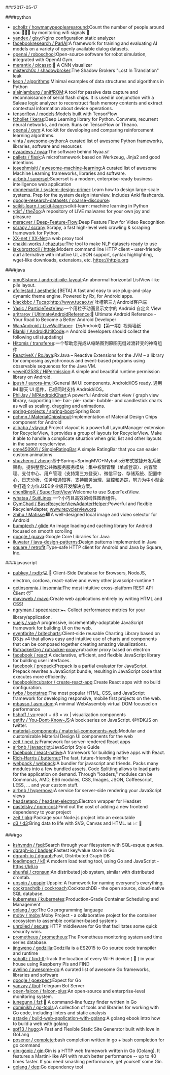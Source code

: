 ###2017-05-17

####python
* [schollz / howmanypeoplearearound](https://github.com/schollz/howmanypeoplearearound):Count the number of people around you 👨‍👨‍👦 by monitoring wifi signals 📡
* [yandex / gixy](https://github.com/yandex/gixy):Nginx configuration static analyzer
* [facebookresearch / ParlAI](https://github.com/facebookresearch/ParlAI):A framework for training and evaluating AI models on a variety of openly available dialog datasets.
* [openai / roboschool](https://github.com/openai/roboschool):Open-source software for robot simulation, integrated with OpenAI Gym.
* [merantix / picasso](https://github.com/merantix/picasso):🎨 A CNN visualizer
* [misterch0c / shadowbroker](https://github.com/misterch0c/shadowbroker):The Shadow Brokers "Lost In Translation" leak
* [keon / algorithms](https://github.com/keon/algorithms):Minimal examples of data structures and algorithms in Python
* [alainiamburg / sniffROM](https://github.com/alainiamburg/sniffROM):A tool for passive data capture and reconnaissance of serial flash chips. It is used in conjunction with a Saleae logic analyzer to reconstruct flash memory contents and extract contextual information about device operations.
* [tensorflow / models](https://github.com/tensorflow/models):Models built with TensorFlow
* [fchollet / keras](https://github.com/fchollet/keras):Deep Learning library for Python. Convnets, recurrent neural networks, and more. Runs on TensorFlow or Theano.
* [openai / gym](https://github.com/openai/gym):A toolkit for developing and comparing reinforcement learning algorithms.
* [vinta / awesome-python](https://github.com/vinta/awesome-python):A curated list of awesome Python frameworks, libraries, software and resources
* [nyaadevs / nyaa](https://github.com/nyaadevs/nyaa):The software behind Nyaa.si!
* [pallets / flask](https://github.com/pallets/flask):A microframework based on Werkzeug, Jinja2 and good intentions
* [josephmisiti / awesome-machine-learning](https://github.com/josephmisiti/awesome-machine-learning):A curated list of awesome Machine Learning frameworks, libraries and software.
* [airbnb / superset](https://github.com/airbnb/superset):Superset is a modern, enterprise-ready business intelligence web application
* [donnemartin / system-design-primer](https://github.com/donnemartin/system-design-primer):Learn how to design large-scale systems. Prep for the system design interview. Includes Anki flashcards.
* [google-research-datasets / coarse-discourse](https://github.com/google-research-datasets/coarse-discourse):
* [scikit-learn / scikit-learn](https://github.com/scikit-learn/scikit-learn):scikit-learn: machine learning in Python
* [ytisf / theZoo](https://github.com/ytisf/theZoo):A repository of LIVE malwares for your own joy and pleasure
* [msracver / Deep-Feature-Flow](https://github.com/msracver/Deep-Feature-Flow):Deep Feature Flow for Video Recognition
* [scrapy / scrapy](https://github.com/scrapy/scrapy):Scrapy, a fast high-level web crawling & scraping framework for Python.
* [XX-net / XX-Net](https://github.com/XX-net/XX-Net):a web proxy tool
* [chakki-works / chazutsu](https://github.com/chakki-works/chazutsu):The tool to make NLP datasets ready to use
* [jakubroztocil / httpie](https://github.com/jakubroztocil/httpie):Modern command line HTTP client – user-friendly curl alternative with intuitive UI, JSON support, syntax highlighting, wget-like downloads, extensions, etc. https://httpie.org

####java
* [xmuSistone / android-pile-layout](https://github.com/xmuSistone/android-pile-layout):An abnormal horizontal ListView-like pile layout.
* [afollestad / aesthetic](https://github.com/afollestad/aesthetic):[BETA] A fast and easy to use plug-and-play dynamic theme engine. Powered by Rx, for Android apps.
* [blackbbc / Tucao](https://github.com/blackbbc/Tucao):http://www.tucao.tv/ 吐槽第三方Android客户端
* [Yasic / ParticleTextView](https://github.com/Yasic/ParticleTextView):一个用粒子动画显示文字的 Android 自定义 View
* [aritraroy / UltimateAndroidReference](https://github.com/aritraroy/UltimateAndroidReference):🚀 Ultimate Android Reference - Your Road to Become a Better Android Developer
* [WanAndroid / LiveWallPaper](https://github.com/WanAndroid/LiveWallPaper):【玩Android】【第一期】视频墙纸
* [Blankj / AndroidUtilCode](https://github.com/Blankj/AndroidUtilCode):🔥 Android developers should collect the following utils(updating)
* [Hitomis / transferee](https://github.com/Hitomis/transferee):一个帮助您完成从缩略图到原图无缝过渡转变的神奇组件
* [ReactiveX / RxJava](https://github.com/ReactiveX/RxJava):RxJava – Reactive Extensions for the JVM – a library for composing asynchronous and event-based programs using observable sequences for the Java VM.
* [yewei02538 / HiPermission](https://github.com/yewei02538/HiPermission):A simple and beautiful runtime permission library on Android.
* [jpush / aurora-imui](https://github.com/jpush/aurora-imui):General IM UI components. Android/iOS ready. 通用 IM 聊天 UI 组件，已经同时支持 Android/iOS。
* [PhilJay / MPAndroidChart](https://github.com/PhilJay/MPAndroidChart):A powerful Android chart view / graph view library, supporting line- bar- pie- radar- bubble- and candlestick charts as well as scaling, dragging and animations.
* [spring-projects / spring-boot](https://github.com/spring-projects/spring-boot):Spring Boot
* [pchmn / MaterialChipsInput](https://github.com/pchmn/MaterialChipsInput):Implementation of Material Design Chips component for Android
* [alibaba / vlayout](https://github.com/alibaba/vlayout):Project vlayout is a powerfull LayoutManager extension for RecyclerView, it provides a group of layouts for RecyclerView. Make it able to handle a complicate situation when grid, list and other layouts in the same recyclerview.
* [ome450901 / SimpleRatingBar](https://github.com/ome450901/SimpleRatingBar):A simple RatingBar that you can easier custom animations
* [shuzheng / zheng](https://github.com/shuzheng/zheng):基于Spring+SpringMVC+Mybatis分布式敏捷开发系统架构，提供整套公共微服务服务模块：集中权限管理（单点登录）、内容管理、支付中心、用户管理（支持第三方登录）、微信平台、存储系统、配置中心、日志分析、任务和通知等，支持服务治理、监控和追踪，努力为中小型企业打造全方位J2EE企业级开发解决方案。
* [chenBingX / SuperTextView](https://github.com/chenBingX/SuperTextView):Welcome to use SuperTextView.
* [whataa / SuitLines](https://github.com/whataa/SuitLines):一个小巧且高效的线性图表组件。
* [CymChad / BaseRecyclerViewAdapterHelper](https://github.com/CymChad/BaseRecyclerViewAdapterHelper):Powerful and flexible RecyclerAdapter, www.recyclerview.org
* [zhihu / Matisse](https://github.com/zhihu/Matisse):🎆 A well-designed local image and video selector for Android
* [bumptech / glide](https://github.com/bumptech/glide):An image loading and caching library for Android focused on smooth scrolling
* [google / guava](https://github.com/google/guava):Google Core Libraries for Java
* [iluwatar / java-design-patterns](https://github.com/iluwatar/java-design-patterns):Design patterns implemented in Java
* [square / retrofit](https://github.com/square/retrofit):Type-safe HTTP client for Android and Java by Square, Inc.

####javascript
* [pubkey / rxdb](https://github.com/pubkey/rxdb):💻 📱 Client-Side Database for Browsers, NodeJS, electron, cordova, react-native and every other javascript-runtime ❗️
* [getinsomnia / insomnia](https://github.com/getinsomnia/insomnia):The most intuitive cross-platform REST API Client 😴
* [mavoweb / mavo](https://github.com/mavoweb/mavo):Create web applications entirely by writing HTML and CSS!
* [ngryman / speedracer](https://github.com/ngryman/speedracer):🏎 Collect performance metrics for your library/application.
* [vuejs / vue](https://github.com/vuejs/vue):A progressive, incrementally-adoptable JavaScript framework for building UI on the web.
* [eventbrite / britecharts](https://github.com/eventbrite/britecharts):Client-side reusable Charting Library based on D3.js v4 that allows easy and intuitive use of charts and components that can be composed together creating amazing visualizations.
* [RutrackerOrg / rutracker-proxy](https://github.com/RutrackerOrg/rutracker-proxy):rutracker proxy based on electron
* [facebook / react](https://github.com/facebook/react):A declarative, efficient, and flexible JavaScript library for building user interfaces.
* [facebook / prepack](https://github.com/facebook/prepack):Prepack is a partial evaluator for JavaScript. Prepack rewrites a JavaScript bundle, resulting in JavaScript code that executes more efficiently.
* [facebookincubator / create-react-app](https://github.com/facebookincubator/create-react-app):Create React apps with no build configuration.
* [twbs / bootstrap](https://github.com/twbs/bootstrap):The most popular HTML, CSS, and JavaScript framework for developing responsive, mobile first projects on the web.
* [mbasso / asm-dom](https://github.com/mbasso/asm-dom):A minimal WebAssembly virtual DOM focused on performance
* [hshoff / vx](https://github.com/hshoff/vx):react + d3 = vx | visualization components
* [getify / You-Dont-Know-JS](https://github.com/getify/You-Dont-Know-JS):A book series on JavaScript. @YDKJS on twitter.
* [material-components / material-components-web](https://github.com/material-components/material-components-web):Modular and customizable Material Design UI components for the web
* [zeit / next.js](https://github.com/zeit/next.js):Framework for server-rendered React apps
* [airbnb / javascript](https://github.com/airbnb/javascript):JavaScript Style Guide
* [facebook / react-native](https://github.com/facebook/react-native):A framework for building native apps with React.
* [Rich-Harris / butternut](https://github.com/Rich-Harris/butternut):The fast, future-friendly minifier
* [webpack / webpack](https://github.com/webpack/webpack):A bundler for javascript and friends. Packs many modules into a few bundled assets. Code Splitting allows to load parts for the application on demand. Through "loaders," modules can be CommonJs, AMD, ES6 modules, CSS, Images, JSON, Coffeescript, LESS, ... and your custom stuff.
* [airbnb / hypernova](https://github.com/airbnb/hypernova):A service for server-side rendering your JavaScript views
* [headsetapp / headset-electron](https://github.com/headsetapp/headset-electron):Electron wrapper for Headset
* [pastelsky / npm-cost](https://github.com/pastelsky/npm-cost):Find out the cost of adding a new frontend dependency to your project
* [zeit / pkg](https://github.com/zeit/pkg):Package your Node.js project into an executable
* [d3 / d3](https://github.com/d3/d3):Bring data to life with SVG, Canvas and HTML. 📊 📈 🎉

####go
* [kshvmdn / fsql](https://github.com/kshvmdn/fsql):Search through your filesystem with SQL-esque queries.
* [dgraph-io / badger](https://github.com/dgraph-io/badger):Fastest key/value store in Go.
* [dgraph-io / dgraph](https://github.com/dgraph-io/dgraph):Fast, Distributed Graph DB
* [loadimpact / k6](https://github.com/loadimpact/k6):A modern load testing tool, using Go and JavaScript - https://k6.io
* [shunfei / cronsun](https://github.com/shunfei/cronsun):An distributed job system, similar with distributed crontab.
* [upspin / upspin](https://github.com/upspin/upspin):Upspin: A framework for naming everyone's everything.
* [cockroachdb / cockroach](https://github.com/cockroachdb/cockroach):CockroachDB - the open source, cloud-native SQL database.
* [kubernetes / kubernetes](https://github.com/kubernetes/kubernetes):Production-Grade Container Scheduling and Management
* [golang / go](https://github.com/golang/go):The Go programming language
* [moby / moby](https://github.com/moby/moby):Moby Project - a collaborative project for the container ecosystem to assemble container-based systems
* [unrolled / secure](https://github.com/unrolled/secure):HTTP middleware for Go that facilitates some quick security wins.
* [prometheus / prometheus](https://github.com/prometheus/prometheus):The Prometheus monitoring system and time series database.
* [jingweno / godzilla](https://github.com/jingweno/godzilla):Godzilla is a ES2015 to Go source code transpiler and runtime
* [schollz / find-lf](https://github.com/schollz/find-lf):Track the location of every Wi-Fi device ( 📱 ) in your house using Raspberry Pis and FIND
* [avelino / awesome-go](https://github.com/avelino/awesome-go):A curated list of awesome Go frameworks, libraries and software
* [google / goexpect](https://github.com/google/goexpect):Expect for Go
* [yanzay / tbot](https://github.com/yanzay/tbot):Telegram Bot Server
* [open-falcon / falcon-plus](https://github.com/open-falcon/falcon-plus):An open-source and enterprise-level monitoring system.
* [junegunn / fzf](https://github.com/junegunn/fzf):🌸 A command-line fuzzy finder written in Go
* [dominikh / go-tools](https://github.com/dominikh/go-tools):A collection of tools and libraries for working with Go code, including linters and static analysis
* [astaxie / build-web-application-with-golang](https://github.com/astaxie/build-web-application-with-golang):A golang ebook intro how to build a web with golang
* [spf13 / hugo](https://github.com/spf13/hugo):A Fast and Flexible Static Site Generator built with love in GoLang
* [posener / complete](https://github.com/posener/complete):bash completion written in go + bash completion for go command
* [gin-gonic / gin](https://github.com/gin-gonic/gin):Gin is a HTTP web framework written in Go (Golang). It features a Martini-like API with much better performance -- up to 40 times faster. If you need smashing performance, get yourself some Gin.
* [golang / dep](https://github.com/golang/dep):Go dependency tool
